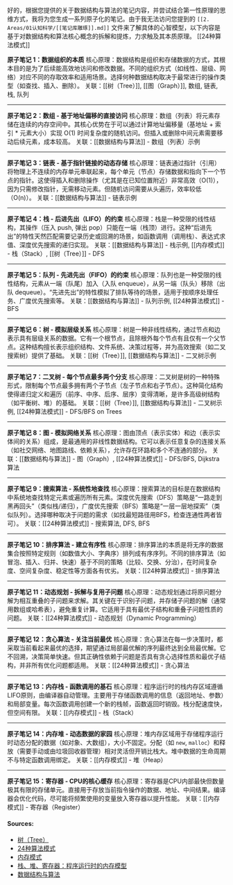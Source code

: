 好的，根据您提供的关于数据结构与算法的笔记内容，并尝试结合第一性原理的思维方式，我将为您生成一系列原子化的笔记。由于我无法访问您提到的 `[[2. Areas/01认知科学/[[笔记库雕琢]].md]]` 文件来了解具体的心智模型，以下内容是基于对数据结构和算法核心概念的拆解和提炼，力求触及其本质原理。 [[24种算法模式]]

**原子笔记 1：数据组织的本质**
核心原理：数据结构是组织和存储数据的方式，其根本目的是为了后续能高效地访问和修改数据。不同的组织方式（如线性、层级、网络）对应不同的存取效率和适用场景。选择何种数据结构取决于最常进行的操作类型（如查找、插入、删除）。
关联：[[树（Tree）]], [[图（Graph）]], 数组, 链表, 栈, 队列

---

**原子笔记 2：数组 - 基于地址偏移的直接访问**
核心原理：数组（列表）将元素存储在连续的内存空间中。其核心优势在于可以通过计算地址偏移量（基地址 + 索引 * 元素大小）实现 O(1) 时间复杂度的随机访问。但插入或删除中间元素需要移动后续元素，成本较高。
关联：[[数据结构与算法]] - 数组（列表）示例

---

**原子笔记 3：链表 - 基于指针链接的动态存储**
核心原理：链表通过指针（引用）将物理上不连续的内存单元串联起来，每个单元（节点）存储数据和指向下一个节点的指针。这使得插入和删除操作（尤其是在已知位置附近）非常高效（O(1)），因为只需修改指针，无需移动元素。但随机访问需要从头遍历，效率较低（O(n)）。
关联：[[数据结构与算法]] - 链表示例

---

**原子笔记 4：栈 - 后进先出（LIFO）的约束**
核心原理：栈是一种受限的线性结构，其操作（压入 push, 弹出 pop）只能在一端（栈顶）进行。这种“后进先出”的特性天然匹配需要记录历史或回溯的场景，如函数调用（调用栈）、表达式求值、深度优先搜索的递归实现。
关联：[[数据结构与算法]] - 栈示例, [[内存模式]] - 栈（Stack）, [[树（Tree）]] - DFS

---

**原子笔记 5：队列 - 先进先出（FIFO）的约束**
核心原理：队列也是一种受限的线性结构，元素从一端（队尾）加入（入队 enqueue），从另一端（队头）移除（出队 dequeue）。“先进先出”的特性模拟了排队等待的场景，适用于按顺序处理任务、广度优先搜索等。
关联：[[数据结构与算法]] - 队列示例, [[24种算法模式]] - BFS

---

**原子笔记 6：树 - 模拟层级关系**
核心原理：树是一种非线性结构，通过节点和边表示具有层级关系的数据。它有一个根节点，且除根外每个节点有且仅有一个父节点。这种结构擅长表示组织结构、文件系统、决策过程等，并为高效搜索（如二叉搜索树）提供了基础。
关联：[[树（Tree）]], [[数据结构与算法]] - 二叉树示例

---

**原子笔记 7：二叉树 - 每个节点最多两个分支**
核心原理：二叉树是树的一种特殊形式，限制每个节点最多拥有两个子节点（左子节点和右子节点）。这种简化结构使得递归定义和遍历（前序、中序、后序、层序）变得清晰，是许多高级树结构（如平衡树、堆）的基础。
关联：[[树（Tree）]], [[数据结构与算法]] - 二叉树示例, [[24种算法模式]] - DFS/BFS on Trees

---

**原子笔记 8：图 - 模拟网络关系**
核心原理：图由顶点（表示实体）和边（表示实体间的关系）组成，是最通用的非线性数据结构。它可以表示任意复杂的连接关系（如社交网络、地图路线、依赖关系），允许存在环路和多个不连通的部分。
关联：[[数据结构与算法]] - 图（Graph）, [[24种算法模式]] - DFS/BFS, Dijkstra 算法

---

**原子笔记 9：搜索算法 - 系统性地查找**
核心原理：搜索算法的目标是在数据结构中系统地查找特定元素或遍历所有元素。深度优先搜索（DFS）策略是“一路走到黑再回头”（类似栈/递归），广度优先搜索（BFS）策略是“一层一层地探索”（类似队列）。选择哪种取决于问题的需求（如找最短路径用BFS，检查连通性两者皆可）。
关联：[[24种算法模式]] - 搜索算法, DFS, BFS

---

**原子笔记 10：排序算法 - 建立有序性**
核心原理：排序算法的本质是将无序的数据集合按照特定规则（如数值大小、字典序）排列成有序序列。不同的排序算法（如冒泡、插入、归并、快速）基于不同的策略（比较、交换、分治），在时间复杂度、空间复杂度、稳定性等方面各有优劣。
关联：[[24种算法模式]] - 排序算法

---

**原子笔记 11：动态规划 - 拆解与复用子问题**
核心原理：动态规划通过将原问题分解为相互重叠的子问题来求解。其关键在于识别子问题，并存储子问题的解（通常用数组或哈希表），避免重复计算。它适用于具有最优子结构和重叠子问题性质的问题。
关联：[[24种算法模式]] - 动态规划（Dynamic Programming）

---

**原子笔记 12：贪心算法 - 关注当前最优**
核心原理：贪心算法在每一步决策时，都采取当前看起来最优的选择，期望通过局部最优解的序列最终达到全局最优解。它不回溯，决策简单快速。但其正确性依赖于问题是否具有贪心选择性质和最优子结构，并非所有优化问题都适用。
关联：[[24种算法模式]] - 贪心算法

---

**原子笔记 13：内存栈 - 函数调用的基石**
核心原理：程序运行时的栈内存区域遵循LIFO原则，由编译器自动管理。主要用于存储函数调用的信息（返回地址、参数）和局部变量。每次函数调用创建一个新的栈帧，函数返回时销毁。栈分配速度快，但空间有限。
关联：[[内存模式]] - 栈（Stack）

---

**原子笔记 14：内存堆 - 动态数据的家园**
核心原理：堆内存区域用于存储程序运行时动态分配的数据（如对象、大数组），大小不固定。分配（如 `new`, `malloc`）和释放（需要手动或由垃圾回收器管理）相对灵活但开销比栈大。堆中数据的生命周期不与特定函数调用绑定。
关联：[[内存模式]] - 堆（Heap）

---

**原子笔记 15：寄存器 - CPU的核心缓存**
核心原理：寄存器是CPU内部最快但数量极其有限的存储单元。直接用于存放当前指令操作的数据、地址、中间结果。编译器会优化代码，尽可能将频繁使用的变量放入寄存器以提升性能。
关联：[[内存模式]] - 寄存器（Register）

#### Sources:
- [树（Tree）](obsidian://open?vault=obsidianDoc&file=%E6%A0%91%EF%BC%88Tree%EF%BC%89)
- [24种算法模式](obsidian://open?vault=obsidianDoc&file=24%E7%A7%8D%E7%AE%97%E6%B3%95%E6%A8%A1%E5%BC%8F)
- [内存模式](obsidian://open?vault=obsidianDoc&file=%E5%86%85%E5%AD%98%E6%A8%A1%E5%BC%8F)
- [栈、堆、寄存器：程序运行时的内存模型](obsidian://open?vault=obsidianDoc&file=%E6%A0%88%E3%80%81%E5%A0%86%E3%80%81%E5%AF%84%E5%AD%98%E5%99%A8%EF%BC%9A%E7%A8%8B%E5%BA%8F%E8%BF%90%E8%A1%8C%E6%97%B6%E7%9A%84%E5%86%85%E5%AD%98%E6%A8%A1%E5%9E%8B)
- [数据结构与算法](obsidian://open?vault=obsidianDoc&file=%E6%95%B0%E6%8D%AE%E7%BB%93%E6%9E%84%E4%B8%8E%E7%AE%97%E6%B3%95)


